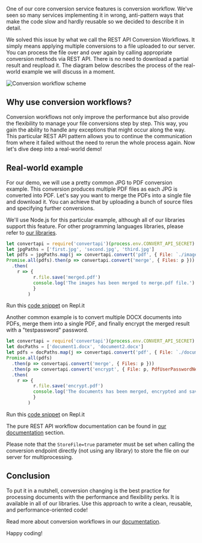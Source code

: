 One of our core conversion service features is conversion workflow. 
We've seen so many services implementing it in wrong, anti-pattern ways that make the code slow and hardly reusable so we decided to describe it in detail.

We solved this issue by what we call the REST API Conversion Workflows. 
It simply means applying multiple conversions to a file uploaded to our server. You can process the file over and over again by calling appropriate conversion methods via REST API. 
There is no need to download a partial result and reupload it. The diagram below describes the process of the real-world example we will discuss in a moment.

![Conversion workflow scheme](https://user-images.githubusercontent.com/62603039/82549001-e9d05180-9b64-11ea-8dfa-3e2a9e59869c.png)

## Why use conversion workflows?

Conversion workflows not only improve the performance but also provide the flexibility to manage your file conversions step by step. This way, you gain the ability to handle any exceptions that might occur along the way. 
This particular REST API pattern allows you to continue the communication from where it failed without the need to rerun the whole process again. Now let's dive deep into a real-world demo!

## Real-world example

For our demo, we will use a pretty common JPG to PDF conversion example. This conversion produces multiple PDF files as 
each JPG is converted into PDF. Let's say you want to merge the PDFs into a single file and download it. 
You can achieve that by uploading a bunch of source files and specifying further conversions.

We'll use Node.js for this particular example, although all of our libraries support this feature. For other programming languages libraries, please refer to [our libraries](https://www.convertapi.com/doc/libraries). 

```javascript
let convertapi = require('convertapi')(process.env.CONVERT_API_SECRET)
let jpgPaths = ['first.jpg', 'second.jpg', 'third.jpg']
let pdfs = jpgPaths.map(j => convertapi.convert('pdf', { File: `./images/${j}` }))
Promise.all(pdfs).then(p => convertapi.convert('merge', { Files: p }))
  .then(
    r => {
          r.file.save('merged.pdf')
          console.log('The images has been merged to merge.pdf file.')
          }
        )
```

Run this [code snippet](https://repl.it/@ConvertAPI/JPG-greater-PDF-greater-MERGE) on Repl.it

Another common example is to convert multiple DOCX documents into PDFs, merge them into a single PDF, and finally encrypt the merged result with a "testpassword" password.

```javascript
let convertapi = require('convertapi')(process.env.CONVERT_API_SECRET)
let docPaths = ['document1.docx', 'document2.docx']
let pdfs = docPaths.map(j => convertapi.convert('pdf', { File: `./documents/${j}` }))
Promise.all(pdfs)
  .then(p => convertapi.convert('merge', { Files: p }))
  .then(p => convertapi.convert('encrypt', { File: p, PdfUserPasswordNew : 'testpassword' }))
  .then(
    r => {
          r.file.save('encrypt.pdf')
          console.log('The documents has been merged, encrypted and saved to encrypt.pdf file.')
          }
        )
```

Run this [code snippet](https://repl.it/@ConvertAPI/Chaining-DOCX-to-PDF-then-MERGE-finally-ENCRYPT) on Repl.it

The pure REST API workflow documentation can be found in [our documentation](https://www.convertapi.com/doc/workflows) section.

Please note that the ```StoreFile=true``` parameter must be set when calling the conversion endpoint directly (not using any library) to store the file on our server for multiprocessing.

## Conclusion

To put it in a nutshell, conversion changing is the best practice for processing documents with the performance and flexibility perks. 
It is available in all of our libraries. Use this approach to write a clean, reusable, and performance-oriented code! 

Read more about conversion workflows in our [documentation](https://www.convertapi.com/doc/workflows). 

Happy coding!

